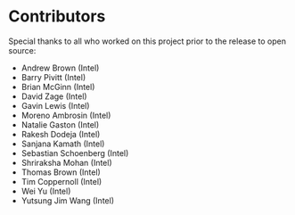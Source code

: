 Contributors
============

Special thanks to all who worked on this project prior to the release to open source:

 - Andrew Brown (Intel)
 - Barry Pivitt (Intel)
 - Brian McGinn (Intel)
 - David Zage (Intel)
 - Gavin Lewis (Intel)
 - Moreno Ambrosin (Intel)
 - Natalie Gaston (Intel)
 - Rakesh Dodeja (Intel)
 - Sanjana Kamath (Intel)
 - Sebastian Schoenberg (Intel)
 - Shriraksha Mohan (Intel)
 - Thomas Brown (Intel)
 - Tim Coppernoll (Intel)
 - Wei Yu (Intel)
 - Yutsung Jim Wang (Intel)
